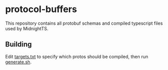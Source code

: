 # protocol-buffers

This repository contains all protobuf schemas and compiled typescript files used by MidnightTS.

## Building

Edit [targets.txt](targets.txt) to specify which protos should be compiled, then run [generate.sh](generate.sh).